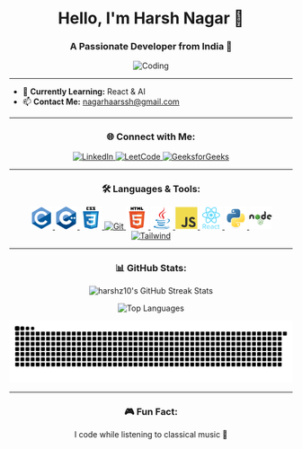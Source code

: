 <h1 align="center">Hello, I'm Harsh Nagar 👋</h1>
<h3 align="center">A Passionate Developer from India 🌟</h3>

<p align="center">
  <img 
    src="https://64.media.tumblr.com/tumblr_loe3lnA8OC1qlncjwo1_500.gif" 
    alt="Coding" 
    width="400"
  />
</p>

---

- 🌱 **Currently Learning:** React & AI  
- 📫 **Contact Me:** [nagarhaarssh@gmail.com](mailto:nagarhaarssh@gmail.com)

---

<h3 align="center">🌐 Connect with Me:</h3>
<p align="center">
  <a href="https://linkedin.com/in/harsh-nagar-104927202" target="_blank">
    <img src="https://img.shields.io/badge/LinkedIn-%230077B5.svg?style=for-the-badge&logo=linkedin&logoColor=white" alt="LinkedIn" />
  </a>
  <a href="https://www.leetcode.com/harsshzz" target="_blank">
    <img src="https://img.shields.io/badge/LeetCode-%23FFA116.svg?style=for-the-badge&logo=leetcode&logoColor=white" alt="LeetCode" />
  </a>
  <a href="https://auth.geeksforgeeks.org/user/messi10barcz" target="_blank">
    <img src="https://img.shields.io/badge/GeeksforGeeks-%2300C853.svg?style=for-the-badge&logo=geeksforgeeks&logoColor=white" alt="GeeksforGeeks" />
  </a>
</p>

---

<h3 align="center">🛠️ Languages & Tools:</h3>
<p align="center">
  <a href="https://www.cprogramming.com/" target="_blank">
    <img src="https://raw.githubusercontent.com/devicons/devicon/master/icons/c/c-original.svg" alt="C" width="40" height="40" />
  </a>
  <a href="https://www.w3schools.com/cpp/" target="_blank">
    <img src="https://raw.githubusercontent.com/devicons/devicon/master/icons/cplusplus/cplusplus-original.svg" alt="C++" width="40" height="40" />
  </a>
  <a href="https://www.w3schools.com/css/" target="_blank">
    <img src="https://raw.githubusercontent.com/devicons/devicon/master/icons/css3/css3-original-wordmark.svg" alt="CSS" width="40" height="40" />
  </a>
  <a href="https://git-scm.com/" target="_blank">
    <img src="https://www.vectorlogo.zone/logos/git-scm/git-scm-icon.svg" alt="Git" width="40" height="40" />
  </a>
  <a href="https://www.w3.org/html/" target="_blank">
    <img src="https://raw.githubusercontent.com/devicons/devicon/master/icons/html5/html5-original-wordmark.svg" alt="HTML" width="40" height="40" />
  </a>
  <a href="https://www.java.com" target="_blank">
    <img src="https://raw.githubusercontent.com/devicons/devicon/master/icons/java/java-original.svg" alt="Java" width="40" height="40" />
  </a>
  <a href="https://developer.mozilla.org/en-US/docs/Web/JavaScript" target="_blank">
    <img src="https://raw.githubusercontent.com/devicons/devicon/master/icons/javascript/javascript-original.svg" alt="JavaScript" width="40" height="40" />
  </a>
  <a href="https://reactjs.org/" target="_blank">
    <img src="https://raw.githubusercontent.com/devicons/devicon/master/icons/react/react-original-wordmark.svg" alt="React" width="40" height="40" />
  </a>
  <a href="https://www.python.org" target="_blank">
    <img src="https://raw.githubusercontent.com/devicons/devicon/master/icons/python/python-original.svg" alt="Python" width="40" height="40" />
  </a>
  <a href="https://nodejs.org" target="_blank">
    <img src="https://raw.githubusercontent.com/devicons/devicon/master/icons/nodejs/nodejs-original-wordmark.svg" alt="Node.js" width="40" height="40" />
  </a>
  <a href="https://tailwindcss.com/" target="_blank">
    <img src="https://www.vectorlogo.zone/logos/tailwindcss/tailwindcss-icon.svg" alt="Tailwind" width="40" height="40" />
  </a>
</p>

---

<h3 align="center">📊 GitHub Stats:</h3>

<p align="center">
  <img src="https://github-readme-streak-stats.herokuapp.com/?user=harshz10&theme=dark" alt="harshz10's GitHub Streak Stats" />
</p>
<p align="center">
  <img src="https://github-readme-stats.vercel.app/api/top-langs?username=harshz10&show_icons=true&locale=en&layout=compact&theme=dark" alt="Top Languages" />
</p>

![snake gif](https://github.com/harshz10/harshz10/blob/output/github-snake-dark.svg)

---

<h3 align="center">🎮 Fun Fact:</h3>
<p align="center">
  I code while listening to classical music 🎵
</p>
